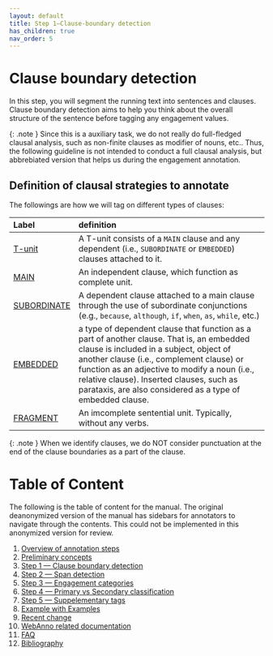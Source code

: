 ```yaml
---
layout: default
title: Step 1–Clause-boundary detection
has_children: true
nav_order: 5
---
```


# Clause boundary detection 

In this step, you will segment the running text into sentences and clauses. 
Clause boundary detection aims to help you think about the overall structure of the sentence before tagging any engagement values.


{: .note }
Since this is a auxiliary task, we do not really do full-fledged clausal analysis, such as non-finite clauses as modifier of nouns, etc.. Thus, the following guideline is not intended to conduct a full clausal analysis, but abbrebiated version that helps us during the engagement annotation.


## Definition of clausal strategies to annotate

The followings are how we will tag on different types of clauses:

| Label                         | definition                                                                                                                                                                                                                                                                                                                                  |
| :---------------------------- | :------------------------------------------------------------------------------------------------------------------------------------------------------------------------------------------------------------------------------------------------------------------------------------------------------------------------------------------ |
| [T-unit](T-unit.md)           | A T-unit consists of a `MAIN` clause and any dependent (i.e., `SUBORDINATE` or `EMBEDDED`) clauses attached to it.                                                                                                                                                                                                                          |
| [MAIN](MAIN.md)               | An independent clause, which function as complete unit.                                                                                                                                                                                                                                                                                     |
| [SUBORDINATE](SUBORDINATE.md) | A dependent clause attached to a main clause through the use of subordinate conjunctions (e.g., `because`, `although`, `if`, `when`, `as`, `while`, etc.)                                                                                                                                                                                   |
| [EMBEDDED](EMBEDDED.md)       | a type of dependent clause that function as a part of another clause. That is, an embedded clause is included in a subject, object of another clause (i.e., complement clause) or function as an adjective to modify a noun (i.e., relative clause). Inserted clauses, such as parataxis, are also considered as a type of embedded clause. |
| [FRAGMENT](FRAGMENT.md)       | An imcomplete sentential unit. Typically, without any verbs.                                                                                                                                                                                                                                                                                |


{: .note }
When we identify clauses, we do NOT consider punctuation at the end of the clause boundaries as a part of the clause. 




# Table of Content

The following is the table of content for the manual. 
The original deanonymized version of the manual has sidebars for annotators to navigate through the contents. This could not be implemented in this anonymized version for review.

1. [Overview of annotation steps](0_overviews.md)
2. [Preliminary concepts](1_basic_grammar.md)
3. [Step 1 — Clause boundary detection](1_Clause/index.md)
4. [Step 2 — Span detection](2_Spans/index.md)
5. [Step 3 — Engagement categories](3_Categories/index.md)
6. [Step 4 — Primary vs Secondary classification](Step4_primary_secondary.md)
7. [Step 5 — Suppelementary tags](5_supplementary_tags/index.md)
8. [Example with Examples](8_examples-in-context.md)
9. [Recent change](x_Change_log.md)
10. [WebAnno related documentation](WebAnno_related.md)
11. [FAQ](y_FAQ.md)
12. [Bibliography](z_Bibliography.md)